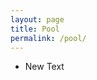 ```yaml
---
layout: page
title: Pool
permalink: /pool/
---
```

<ul>
	<li id="new_text">New Text</li>
</ul>
<div id="pool">
    
</div>
<script type="text/javascript">

// declare namespace object
var content = {};

// declare and initialize text prototype object
content.text = {

	// how many text instances have been created
    count: 0,

	// index number
    index: null,

	// text content
    string: null,

    // jquery reference to page element
    element: null,

    // define new text instance (content and index)
    define: function(entry) {
    	// store text content as object property
    	this.string = entry;

    	// increment total number of text instances
		content.text.count++;

		// use new count as index
		this.index = content.text.count;
    },

    // place text instance in document
    place: function() {

    	// place text at end of div with id="pool"
        $('#pool').append("<span class=\"text\" id=\"text"+ this.index +"\">"+ this.string +"</span>");

        // store jquery reference to new element
        this.element = $( '#text'+this.index ).eq(0);

        // make draggable with jquery.ui
        this.element.draggable();

        // use variable to pass 'this' into a different method
        var thing = this;

        // set event listener for changing text content of this instance
        this.element.click(function(){
        	thing.change(prompt('pick again'));
        });
    },

    // change content of text instance
    change: function(newEntry) {

    	// store new text content as object property
    	this.string = newEntry;

    	// change corresponding text in the html document using jquery .text() method
        this.element.text(newEntry);
    }
}

$("#new_text").click(
	function() {
		var newText = Object.create(content.text);
		newText.define(prompt('enter your text'));
		newText.place();
	}
);

</script>



<style>
.text {
	display:block;
    position: absolute;
    z-index: 2;
}
</style>
